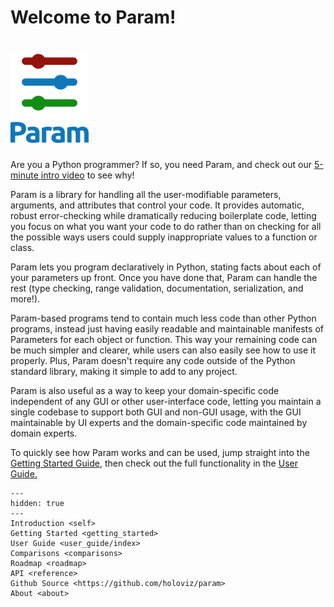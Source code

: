 # Welcome to Param!

<h1><img src="_static/logo_stacked.png" width="125"></h1>

Are you a Python programmer? If so, you need Param, and check out our <a href="https://youtu.be/KP9bRmzinaY">5-minute intro video</a> to see why!

Param is a library for handling all the user-modifiable parameters, arguments, and attributes that control your code. It provides automatic, robust error-checking while dramatically reducing boilerplate code, letting you focus on what you want your code to do rather than on checking for all the possible ways users could supply inappropriate values to a function or class.

Param lets you program declaratively in Python, stating facts about each of your parameters up front. Once you have done that, Param can handle the rest (type checking, range validation, documentation, serialization, and more!). 

Param-based programs tend to contain much less code than other Python programs, instead just having easily readable and maintainable manifests of Parameters for each object or function.  This way your remaining code can be much simpler and clearer, while users can also easily see how to use it properly. Plus, Param doesn't require any  code outside of the Python standard library, making it simple to add to any project. 

Param is also useful as a way to keep your domain-specific code independent of any GUI or other user-interface code, letting you maintain a single codebase to support both GUI and non-GUI usage, with the GUI maintainable by UI experts and the domain-specific code maintained by domain experts.

To quickly see how Param works and can be used, jump straight into the [Getting Started Guide](getting_started), then check out the full functionality in the [User Guide.](user_guide/index)

```{toctree}
---
hidden: true
---
Introduction <self>
Getting Started <getting_started>
User Guide <user_guide/index>
Comparisons <comparisons>
Roadmap <roadmap>
API <reference>
Github Source <https://github.com/holoviz/param>
About <about>
```
